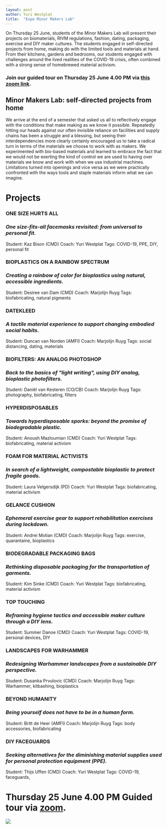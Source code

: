 ```yaml
---
layout: post
author: Yuri Westplat
title:  "Expo Minor Makers Lab"
---
```


On Thursday 25 June, students of the Minor Makers Lab will present their projects on biomaterials, RIVM regulations, fashion, dating, packaging, exercise and DIY maker cultures. The students engaged in self-directed projects from home, making do with the limited tools and materials at hand. From their kitchens, gardens and bedrooms, our students engaged with challenges around the lived realities of the COVID-19 crisis, often combined with a strong sense of homebrewed material activism. 

### Join our guided tour on Thursday 25 June 4.00 PM via [this zoom link](https://bit.ly/makerexpo2020). 

## Minor Makers Lab: self-directed projects from home 
We arrive at the end of a semester that asked us all to reflectively engage with the conditions that make making as we know it possible. Repeatedly hitting our heads against our often invisible reliance on facilities and supply chains has been a struggle and a blessing, but seeing their interdependencies more clearly certainly encouraged us to take a radical turn in terms of the materials we choose to work with as makers. We experimented with bio-based materials and learned to embrace the fact that we would not be exerting the kind of control we are used to having over materials we know and work with when we use industrial machines. Limitations turned into openings and vice versa as we were practically confronted with the ways tools and staple materials inform what we can imagine.  

# Projects
### ONE SIZE HURTS ALL 
### *One size-fits-all facemasks revisited: from universal to personal fit.*

Student: Kaz Bison (CMD)
Coach: Yuri Westplat
Tags: COVID-19, PPE, DIY, personal fit
### BIOPLASTICS ON A RAINBOW SPECTRUM
### *Creating a rainbow of color for bioplastics using natural, accessible ingredients.*

Student: Desiree van Dam (CMD)
Coach: Marjolijn Ruyg
Tags: biofabricating, natural pigments

### DATEKLEED
### *A tactile material experience to support changing embodied social habits.*

Student: Duncan van Norden (AMFI)
Coach: Marjolijn Ruyg
Tags: social distancing, dating, materials
### BIOFILTERS: AN ANALOG PHOTOSHOP
### *Back to the basics of "light writing", using DIY analog, bioplastic photofilters.*

Student: Daniël van Kesteren (CO/CB)
Coach: Marjolijn Ruyg
Tags: photography, biofabricating, filters
### HYPERDISPOSABLES
### *Towards hyperdisposable sporks: beyond the promise of biodegradable plastic.*

Student: Anoush Mazloumian (CMD)
Coach: Yuri Westplat
Tags: biofabricating, material activism
### FOAM FOR MATERIAL ACTIVISTS
### *In search of a lightweight, compostable bioplastic to protect fragile goods.*

Student: Laura Velgersdijk (PD)
Coach: Yuri Westplat
Tags: biofabricating, material activism
### GELANCE CUSHION
### *Ephemeral exercise gear to support rehabilitation exercises during lockdown.* 

Student: Andrei Motian (CMD)
Coach: Marjolijn Ruyg
Tags: exercise, quarantaine, bioplastics
### BIODEGRADABLE PACKAGING BAGS
### *Rethinking disposable packaging for the transportation of garments.*

Student: Kim Sinke (CMD)
Coach: Yuri Westplat
Tags: biofabricating, material activism
### TOP TOUCHING
### *Reframing hygiene tactics and accessible maker culture through a DIY lens.*

Student: Summer Danoe (CMD)
Coach: Yuri Westplat
Tags: COVID-19, personal devices, DIY
### LANDSCAPES FOR WARHAMMER
### *Redesigning Warhammer landscapes from a sustainable DIY perspective.* 

Student: Dusanka Prvulovic (CMD)
Coach: Marjolijn Ruyg
Tags: Warhammer, kitbashing, bioplastics
### BEYOND HUMANITY
### *Being yourself does not have to be in a human form.* 

Student: Britt de Heer (AMFI)
Coach: Marjolijn Ruyg
Tags: body accessories, biofabricating
### DIY FACEGUARDS
### *Seeking alternatives for the diminishing material supplies used for personal protection equipment (PPE).*

Student: Thijs Uffen (CMD)
Coach: Yuri Westplat
Tags: COVID-19, faceguards, 
# Thursday 25 June 4.00 PM  Guided tour via [zoom](https://bit.ly/makerexpo2020). 

![](../images/expoflyer2020.jpg)
